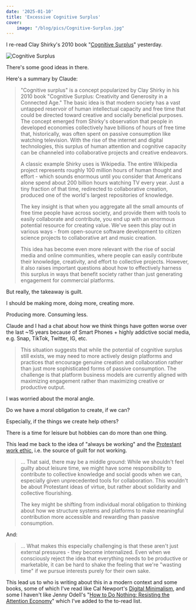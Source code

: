 ```yaml
---
date: '2025-01-10'
title: 'Excessive Cognitive Surplus'
cover:
    image: "/blog/pics/Cognitive-Surplus.jpg"
---
```


I re-read Clay Shirky's 2010 book "[Cognitive Surplus](https://www.goodreads.com/book/show/7614793-cognitive-surplus)" yesterday.

![Cognitive Surplus](/blog/pics/Cognitive-Surplus.jpg)

There's some good ideas in there.

Here's a summary by Claude:

> "Cognitive surplus" is a concept popularized by Clay Shirky in his 2010 book "Cognitive Surplus: Creativity and Generosity in a Connected Age." The basic idea is that modern society has a vast untapped reservoir of human intellectual capacity and free time that could be directed toward creative and socially beneficial purposes.
The concept emerged from Shirky's observation that people in developed economies collectively have billions of hours of free time that, historically, was often spent on passive consumption like watching television. With the rise of the internet and digital technologies, this surplus of human attention and cognitive capacity can be channeled into collaborative projects and creative endeavors.
>
> A classic example Shirky uses is Wikipedia. The entire Wikipedia project represents roughly 100 million hours of human thought and effort - which sounds enormous until you consider that Americans alone spend about 200 billion hours watching TV every year. Just a tiny fraction of that time, redirected to collaborative creation, produced one of the world's largest repositories of knowledge.
>
> The key insight is that when you aggregate all the small amounts of free time people have across society, and provide them with tools to easily collaborate and contribute, you end up with an enormous potential resource for creating value. We've seen this play out in various ways - from open-source software development to citizen science projects to collaborative art and music creation.
>
> This idea has become even more relevant with the rise of social media and online communities, where people can easily contribute their knowledge, creativity, and effort to collective projects. However, it also raises important questions about how to effectively harness this surplus in ways that benefit society rather than just generating engagement for commercial platforms.

But really, the takeaway is guilt.

I should be making more, doing more, creating more.

Producing more. Consuming less.

Claude and I had a chat about how we think things have gotten worse over the last ~15 years because of Smart Phones + highly addictive social media, e.g. Snap, TikTok, Twitter, IG, etc.

> This situation suggests that while the potential of cognitive surplus still exists, we may need to more actively design platforms and practices that encourage genuine creation and collaboration rather than just more sophisticated forms of passive consumption. The challenge is that platform business models are currently aligned with maximizing engagement rather than maximizing creative or productive output.

I was worried about the moral angle.

Do we have a moral obligation to create, if we can?

Especially, if the things we create help others?

There is a time for leisure but hobbies can do more than one thing.

This lead me back to the idea of "always be working" and the [Protestant work ethic](https://en.wikipedia.org/wiki/Protestant_work_ethic), i.e. the source of guilt for not working.

> ... That said, there may be a middle ground: While we shouldn't feel guilty about leisure time, we might have some responsibility to contribute to collective knowledge and social goods when we can, especially given unprecedented tools for collaboration. This wouldn't be about Protestant ideas of virtue, but rather about solidarity and collective flourishing.
>
> The key might be shifting from individual moral obligation to thinking about how we structure systems and platforms to make meaningful contribution more accessible and rewarding than passive consumption.

And:

> ... What makes this especially challenging is that these aren't just external pressures - they become internalized. Even when we consciously reject the idea that everything needs to be productive or marketable, it can be hard to shake the feeling that we're "wasting time" if we pursue interests purely for their own sake.

This lead us to who is writing about this in a modern context and some books, some of which I've read like Cal Newport's [Digital Minimalism](https://www.goodreads.com/book/show/40672036-digital-minimalism), and some I haven't like Jenny Odell's "[How to Do Nothing: Resisting the Attention Economy](https://www.goodreads.com/book/show/42771901-how-to-do-nothing)" which I've added to the to-read list.